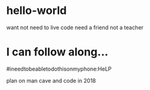 # hello-world
want  not need  to live code  need a friend  not a teacher
# I can follow along...
#ineedtobeabletodothisonmyphone:HeLP
<?X?>plan on man cave and code in 2018<?X?/>
